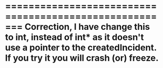 =======================================================
Correction, I have change this to int, instead of int*
as it doesn't use a pointer to the createdIncident.
If you try it you will crash (or) freeze.
=======================================================